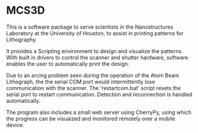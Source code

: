 # MCS3D
This is a software package to serve scientists in the Nanostructures Laboratory at the University of Houston, to assist in printing patterns for Lithography.

It provides a Scripting environment to design and visualize the patterns. With built in drivers to control the scanner and shutter hardware, software enables the user to automatically print the design.

Due to an arcing problem seen during the operation of the Atom Beam Lithograph, the the serial COM port would intermittently lose communication with the scanner. The 'restartcom.bat' script resets the serial port to restart communication. Detection and reconnection is handled automatically.

The program also includes a small web server using CherryPy, using which the progress can be visuaized and monitored remotely over a mobile device.
